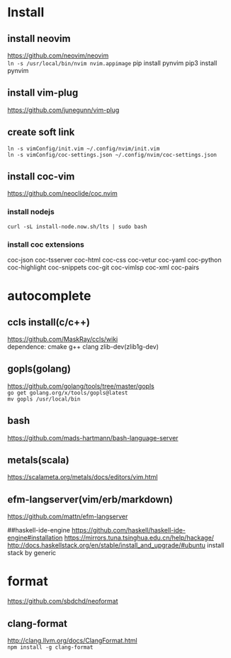 # Install
## install neovim
<https://github.com/neovim/neovim>  
`ln -s /usr/local/bin/nvim nvim.appimage`
pip install pynvim
pip3 install pynvim

## install vim-plug
<https://github.com/junegunn/vim-plug>


## create soft link
`ln -s vimConfig/init.vim ~/.config/nvim/init.vim`  
`ln -s vimConfig/coc-settings.json ~/.config/nvim/coc-settings.json`

## install coc-vim
<https://github.com/neoclide/coc.nvim>

### install nodejs
`curl -sL install-node.now.sh/lts | sudo bash`

### install coc extensions
coc-json coc-tsserver coc-html coc-css coc-vetur coc-yaml coc-python coc-highlight coc-snippets coc-git coc-vimlsp coc-xml coc-pairs

# autocomplete
## ccls install(c/c++)
<https://github.com/MaskRay/ccls/wiki>  
dependence: cmake g++ clang zlib-dev(zlib1g-dev)  

## gopls(golang)
<https://github.com/golang/tools/tree/master/gopls>  
`go get golang.org/x/tools/gopls@latest`  
`mv gopls /usr/local/bin`

## bash 
<https://github.com/mads-hartmann/bash-language-server>

## metals(scala)
<https://scalameta.org/metals/docs/editors/vim.html>

## efm-langserver(vim/erb/markdown)
<https://github.com/mattn/efm-langserver>

##haskell-ide-engine
<https://github.com/haskell/haskell-ide-engine#installation>
<https://mirrors.tuna.tsinghua.edu.cn/help/hackage/>
<http://docs.haskellstack.org/en/stable/install_and_upgrade/#ubuntu>
install stack by generic


# format
<https://github.com/sbdchd/neoformat>
## clang-format
<http://clang.llvm.org/docs/ClangFormat.html>  
`npm install -g clang-format`
